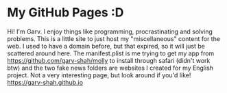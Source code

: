# My GitHub Pages :D
Hi! I'm Garv. I enjoy things like programming, procrastinating and solving problems. This is a little site to just host my "miscellaneous" content for the web. I used to have a domain before, but that expired, so it will just be scattered around here. The manifest.plist is me trying to get my app from https://github.com/garv-shah/molly to install through safari (didn't work btw) and the two fake news folders are websites I created for my English project. Not a very interesting page, but look around if you'd like! <br>
https://garv-shah.github.io
